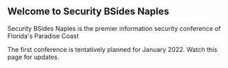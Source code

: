 ## Welcome to Security BSides Naples

Security BSides Naples is the premier information security conference of Florida's Paradise Coast

The first conference is tentatively planned for January 2022. Watch this page for updates.
